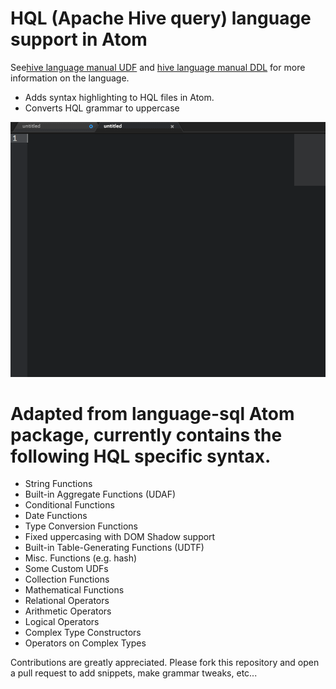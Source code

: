 # HQL (Apache Hive query) language support in Atom

See[hive language manual UDF](https://cwiki.apache.org/confluence/display/Hive/LanguageManual+UDF) and [hive language manual DDL]( https://cwiki.apache.org/confluence/display/Hive/LanguageManual+DDL) for more information on the language.

* Adds syntax highlighting to HQL files in Atom.
* Converts HQL grammar to uppercase

<img src="./img/language-hql-demo.gif" width="650px"/> 


# Adapted from language-sql Atom package, currently contains the following HQL specific syntax.

* String Functions
* Built-in Aggregate Functions (UDAF)
* Conditional Functions
* Date Functions
* Type Conversion Functions
* Fixed uppercasing with DOM Shadow support
* Built-in Table-Generating Functions (UDTF)
* Misc. Functions (e.g. hash)
* Some Custom UDFs
* Collection Functions
* Mathematical Functions
* Relational Operators
* Arithmetic Operators
* Logical Operators
* Complex Type Constructors
* Operators on Complex Types

Contributions are greatly appreciated. Please fork this repository and open a
pull request to add snippets, make grammar tweaks, etc...
